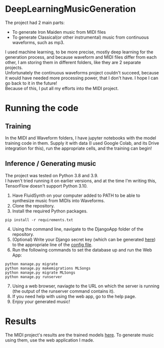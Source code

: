 # DeepLearningMusicGeneration

The project had 2 main parts:  
- To generate Iron Maiden music from MIDI files  
- To generate Classical(or other instrumental) music from continuous waveforms, such as mp3.  

I used machine learning, to be more precise, mostly deep learning for the generation process, and because waveform and MIDI files differ from each other, I am storing them in different folders, like they are 2 separate projects.  
Unfortunately the continuous waveforms project couldn't succeed, because it would have needed more processing power, that I don't have. I hope I can go back to it in the future!  
Because of this, I put all my efforts into the MIDI project.  

# Running the code

## Training

In the MIDI and Waveform folders, I have jupyter notebooks with the model training code in them. Supply it with data (I used Google Colab, and its Drive integration for this), run the appropriate cells, and the training can begin!

## Inference / Generating music

The project was tested on Python 3.8 and 3.9.  
I haven't tried running it on earlier versions, and at the time I'm writing this, TensorFlow doesn't support Python 3.10.  
1. Have FluidSynth on your computer added to PATH to be able to synthesize music from MIDIs into Waveforms.
2. Clone the repository.
3. Install the required Python packages.
```
pip install -r requirements.txt
```
4. Using the command line, navigate to the DjangoApp folder of the repository.
5. (Optional) Write your Django secret key (which can be generated [here](https://djecrety.ir/)) to the appropriate line of the [config file](https://github.com/darkpanther99/DeepLearningMusicGeneration/blob/main/DjangoApp/DjangoApp/secretsconfig.py).
6. Run the following commands to set the database up and run the Web App:
```
python manage.py migrate
python manage.py makemigrations MLSongs
python manage.py migrate MLSongs
python manage.py runserver
```
7. Using a web browser, naviagte to the URL on which the server is running (the output of the runserver command contains it).
8. If you need help with using the web app, go to the help page.
9. Enjoy your generated music!


# Results

The MIDI project's results are the trained models [here](https://github.com/darkpanther99/DeepLearningMusicGeneration/tree/main/DjangoApp/ml_models). To generate music using them, use the web application I made.
